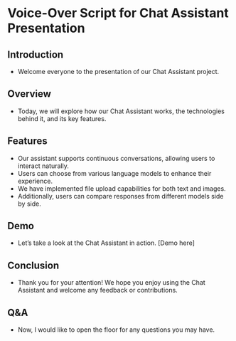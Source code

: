 # Voice-Over Script for Chat Assistant Presentation

## Introduction
- Welcome everyone to the presentation of our Chat Assistant project.

## Overview
- Today, we will explore how our Chat Assistant works, the technologies behind it, and its key features.

## Features
- Our assistant supports continuous conversations, allowing users to interact naturally.
- Users can choose from various language models to enhance their experience.
- We have implemented file upload capabilities for both text and images.
- Additionally, users can compare responses from different models side by side.

## Demo
- Let’s take a look at the Chat Assistant in action. [Demo here]

## Conclusion
- Thank you for your attention! We hope you enjoy using the Chat Assistant and welcome any feedback or contributions.

## Q&A
- Now, I would like to open the floor for any questions you may have.